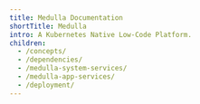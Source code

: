 ```yaml
---
title: Medulla Documentation
shortTitle: Medulla
intro: A Kubernetes Native Low-Code Platform.
children:
  - /concepts/
  - /dependencies/
  - /medulla-system-services/
  - /medulla-app-services/
  - /deployment/
---
```

